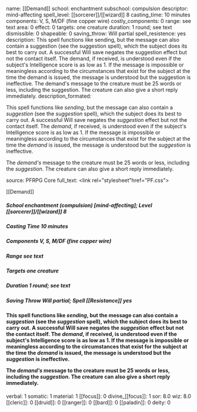 name: [[Demand]]
school: enchantment
subschool: compulsion
descriptor: mind-affecting
spell_level: [[sorcerer]]/[[wizard]] 8
casting_time: 10 minutes
components: V, S, M/DF (fine copper wire)
costly_components: 0
range: see text
area: 0
effect: 0
targets: one creature
duration: 1 round; see text
dismissible: 0
shapeable: 0
saving_throw: Will partial
spell_resistence: yes
description: This spell functions like sending, but the message can also contain a suggestion (see the suggestion spell), which the subject does its best to carry out. A successful Will save negates the suggestion effect but not the contact itself. The demand, if received, is understood even if the subject's Intelligence score is as low as 1. If the message is impossible or meaningless according to the circumstances that exist for the subject at the time the demand is issued, the message is understood but the suggestion is ineffective. The demand's message to the creature must be 25 words or less, including the suggestion. The creature can also give a short reply immediately.
description_formated: <p>This spell functions like <i>sending</i>, but the message can also contain a <i>suggestion</i> (see the <i>suggestion</i> spell), which the subject does its best to carry out. A successful Will save negates the <i>suggestion</i> effect but not the contact itself. The <i>demand</i>, if received, is understood even if the subject's Intelligence score is as low as 1. If the message is impossible or meaningless according to the circumstances that exist for the subject at the time the <i>demand</i> is issued, the message is understood but the <i>suggestion</i> is ineffective.</p><p>The <i>demand's</i> message to the creature must be 25 words or less, including the <i>suggestion</i>. The creature can also give a short reply immediately.</p>
source: PFRPG Core
full_text: <link rel="stylesheet"href="PF.css"><div class="heading"><p class="alignleft">[[Demand]]</p><div style="clear: both;"></div></div><div><h5><b>School </b>enchantment (compulsion) [mind-affecting]; <b>Level </b>[[sorcerer]]/[[wizard]] 8</h5><h5><b>Casting Time </b>10 minutes</h5><h5><b>Components </b>V, S, M/DF (fine copper wire)</h5><h5><b>Range </b>see text</h5><h5><b>Targets </b> one creature</h5><h5><b>Duration </b>1 round; see text</h5><h5><b>Saving Throw </b>Will partial; <b>Spell [[Resistance]] </b>yes</h5></div><div><h4><p>This spell functions like <i>sending</i>, but the message can also contain a <i>suggestion</i> (see the <i>suggestion</i> spell), which the subject does its best to carry out. A successful Will save negates the <i>suggestion</i> effect but not the contact itself. The <i>demand</i>, if received, is understood even if the subject's Intelligence score is as low as 1. If the message is impossible or meaningless according to the circumstances that exist for the subject at the time the <i>demand</i> is issued, the message is understood but the <i>suggestion</i> is ineffective.</p><p>The <i>demand's</i> message to the creature must be 25 words or less, including the <i>suggestion</i>. The creature can also give a short reply immediately.</p></h4></div>
verbal: 1
somatic: 1
material: 1
[[focus]]: 0
divine_[[focus]]: 1
sor: 8.0
wiz: 8.0
[[cleric]]: 0
[[druid]]: 0
[[ranger]]: 0
[[bard]]: 0
[[paladin]]: 0
deity: 0
